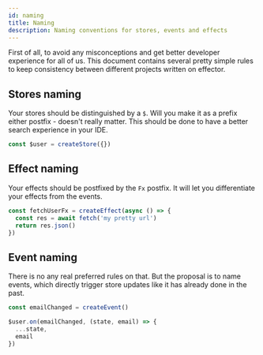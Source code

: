 ```yaml
---
id: naming
title: Naming
description: Naming conventions for stores, events and effects
---
```


First of all, to avoid any misconceptions and get better developer experience for all of us. This document contains several pretty simple rules to keep consistency between different projects written on effector.

## Stores naming

Your stores should be distinguished by a `$`. Will you make it as a prefix either postfix - doesn't really matter. This should be done to have a better search experience in your IDE.

```js
const $user = createStore({})
```

## Effect naming

Your effects should be postfixed by the `Fx` postfix. It will let you differentiate your effects from the events.

```js
const fetchUserFx = createEffect(async () => {
  const res = await fetch('my pretty url')
  return res.json()
})
```

## Event naming

There is no any real preferred rules on that. But the proposal is to name events, which directly trigger store updates like it has already done in the past.

```js
const emailChanged = createEvent()

$user.on(emailChanged, (state, email) => {
  ...state,
  email
})
```

